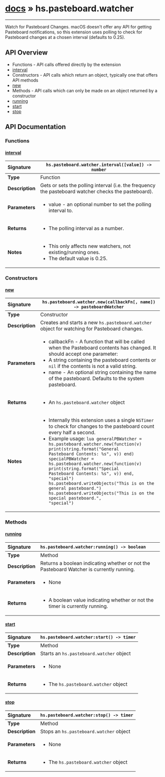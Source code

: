 # [docs](index.md) » hs.pasteboard.watcher
---

Watch for Pasteboard Changes.
macOS doesn't offer any API for getting Pasteboard notifications, so this extension uses polling to check for Pasteboard changes at a chosen interval (defaults to 0.25).

## API Overview
* Functions - API calls offered directly by the extension
 * [interval](#interval)
* Constructors - API calls which return an object, typically one that offers API methods
 * [new](#new)
* Methods - API calls which can only be made on an object returned by a constructor
 * [running](#running)
 * [start](#start)
 * [stop](#stop)

## API Documentation

### Functions

#### [interval](#interval)
| <span style="float: left;">**Signature**</span> | <span style="float: left;">`hs.pasteboard.watcher.interval([value]) -> number` </span>                                                          |
| -----------------------------------------------------|---------------------------------------------------------------------------------------------------------|
| **Type**                                             | Function |
| **Description**                                      | Gets or sets the polling interval (i.e. the frequency the pasteboard watcher checks the pasteboard). |
| **Parameters**                                       | <ul><li>value - an optional number to set the polling interval to.</li></ul> |
| **Returns**                                          | <ul><li>The polling interval as a number.</li></ul> |
| **Notes**                                            | <ul><li>This only affects new watchers, not existing/running ones.</li><li>The default value is 0.25.</li></ul> |

### Constructors

#### [new](#new)
| <span style="float: left;">**Signature**</span> | <span style="float: left;">`hs.pasteboard.watcher.new(callbackFn[, name]) -> pasteboardWatcher` </span>                                                          |
| -----------------------------------------------------|---------------------------------------------------------------------------------------------------------|
| **Type**                                             | Constructor |
| **Description**                                      | Creates and starts a new `hs.pasteboard.watcher` object for watching for Pasteboard changes. |
| **Parameters**                                       | <ul><li>callbackFn - A function that will be called when the Pasteboard contents has changed. It should accept one parameter:</li><li>A string containing the pasteboard contents or <code>nil</code> if the contents is not a valid string.</li><li>name - An optional string containing the name of the pasteboard. Defaults to the system pasteboard.</li></ul> |
| **Returns**                                          | <ul><li>An <code>hs.pasteboard.watcher</code> object</li></ul> |
| **Notes**                                            | <ul><li>Internally this extension uses a single <code>NSTimer</code> to check for changes to the pasteboard count every half a second.</li><li>Example usage: <code>lua generalPBWatcher = hs.pasteboard.watcher.new(function(v) print(string.format("General Pasteboard Contents: %s", v)) end) specialPBWatcher = hs.pasteboard.watcher.new(function(v) print(string.format("Special Pasteboard Contents: %s", v)) end, "special") hs.pasteboard.writeObjects("This is on the general pasteboard.") hs.pasteboard.writeObjects("This is on the special pasteboard.", "special")</code></li></ul> |

### Methods

#### [running](#running)
| <span style="float: left;">**Signature**</span> | <span style="float: left;">`hs.pasteboard.watcher:running() -> boolean` </span>                                                          |
| -----------------------------------------------------|---------------------------------------------------------------------------------------------------------|
| **Type**                                             | Method |
| **Description**                                      | Returns a boolean indicating whether or not the Pasteboard Watcher is currently running. |
| **Parameters**                                       | <ul><li>None</li></ul> |
| **Returns**                                          | <ul><li>A boolean value indicating whether or not the timer is currently running.</li></ul> |

#### [start](#start)
| <span style="float: left;">**Signature**</span> | <span style="float: left;">`hs.pasteboard.watcher:start() -> timer` </span>                                                          |
| -----------------------------------------------------|---------------------------------------------------------------------------------------------------------|
| **Type**                                             | Method |
| **Description**                                      | Starts an `hs.pasteboard.watcher` object |
| **Parameters**                                       | <ul><li>None</li></ul> |
| **Returns**                                          | <ul><li>The <code>hs.pasteboard.watcher</code> object</li></ul> |

#### [stop](#stop)
| <span style="float: left;">**Signature**</span> | <span style="float: left;">`hs.pasteboard.watcher:stop() -> timer` </span>                                                          |
| -----------------------------------------------------|---------------------------------------------------------------------------------------------------------|
| **Type**                                             | Method |
| **Description**                                      | Stops an `hs.pasteboard.watcher` object |
| **Parameters**                                       | <ul><li>None</li></ul> |
| **Returns**                                          | <ul><li>The <code>hs.pasteboard.watcher</code> object</li></ul> |


